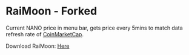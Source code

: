 # RaiMoon - Forked

Current NANO price in menu bar, gets price every 5mins to match data refresh rate of [CoinMarketCap](https://coinmarketcap.com).

Download RaiMoon: [Here](https://cdn.rawgit.com/schenkty/RaiMoon/9a1721b1/RaiMoon.zip)
